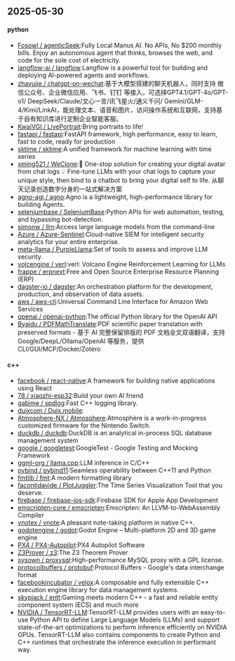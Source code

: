## 2025-05-30

#### python
* [Fosowl / agenticSeek](https://github.com/Fosowl/agenticSeek):Fully Local Manus AI. No APIs, No $200 monthly bills. Enjoy an autonomous agent that thinks, browses the web, and code for the sole cost of electricity.
* [langflow-ai / langflow](https://github.com/langflow-ai/langflow):Langflow is a powerful tool for building and deploying AI-powered agents and workflows.
* [zhayujie / chatgpt-on-wechat](https://github.com/zhayujie/chatgpt-on-wechat):基于大模型搭建的聊天机器人，同时支持 微信公众号、企业微信应用、飞书、钉钉 等接入，可选择GPT4.1/GPT-4o/GPT-o1/ DeepSeek/Claude/文心一言/讯飞星火/通义千问/ Gemini/GLM-4/Kimi/LinkAI，能处理文本、语音和图片，访问操作系统和互联网，支持基于自有知识库进行定制企业智能客服。
* [KwaiVGI / LivePortrait](https://github.com/KwaiVGI/LivePortrait):Bring portraits to life!
* [fastapi / fastapi](https://github.com/fastapi/fastapi):FastAPI framework, high performance, easy to learn, fast to code, ready for production
* [sktime / sktime](https://github.com/sktime/sktime):A unified framework for machine learning with time series
* [xming521 / WeClone](https://github.com/xming521/WeClone):🚀 One-stop solution for creating your digital avatar from chat logs 💡 Fine-tune LLMs with your chat logs to capture your unique style, then bind to a chatbot to bring your digital self to life. 从聊天记录创造数字分身的一站式解决方案
* [agno-agi / agno](https://github.com/agno-agi/agno):Agno is a lightweight, high-performance library for building Agents.
* [seleniumbase / SeleniumBase](https://github.com/seleniumbase/SeleniumBase):Python APIs for web automation, testing, and bypassing bot-detection.
* [simonw / llm](https://github.com/simonw/llm):Access large language models from the command-line
* [Azure / Azure-Sentinel](https://github.com/Azure/Azure-Sentinel):Cloud-native SIEM for intelligent security analytics for your entire enterprise.
* [meta-llama / PurpleLlama](https://github.com/meta-llama/PurpleLlama):Set of tools to assess and improve LLM security.
* [volcengine / verl](https://github.com/volcengine/verl):verl: Volcano Engine Reinforcement Learning for LLMs
* [frappe / erpnext](https://github.com/frappe/erpnext):Free and Open Source Enterprise Resource Planning (ERP)
* [dagster-io / dagster](https://github.com/dagster-io/dagster):An orchestration platform for the development, production, and observation of data assets.
* [aws / aws-cli](https://github.com/aws/aws-cli):Universal Command Line Interface for Amazon Web Services
* [openai / openai-python](https://github.com/openai/openai-python):The official Python library for the OpenAI API
* [Byaidu / PDFMathTranslate](https://github.com/Byaidu/PDFMathTranslate):PDF scientific paper translation with preserved formats - 基于 AI 完整保留排版的 PDF 文档全文双语翻译，支持 Google/DeepL/Ollama/OpenAI 等服务，提供 CLI/GUI/MCP/Docker/Zotero

#### c++
* [facebook / react-native](https://github.com/facebook/react-native):A framework for building native applications using React
* [78 / xiaozhi-esp32](https://github.com/78/xiaozhi-esp32):Build your own AI friend
* [gabime / spdlog](https://github.com/gabime/spdlog):Fast C++ logging library.
* [duixcom / Duix.mobile](https://github.com/duixcom/Duix.mobile):
* [Atmosphere-NX / Atmosphere](https://github.com/Atmosphere-NX/Atmosphere):Atmosphère is a work-in-progress customized firmware for the Nintendo Switch.
* [duckdb / duckdb](https://github.com/duckdb/duckdb):DuckDB is an analytical in-process SQL database management system
* [google / googletest](https://github.com/google/googletest):GoogleTest - Google Testing and Mocking Framework
* [ggml-org / llama.cpp](https://github.com/ggml-org/llama.cpp):LLM inference in C/C++
* [pybind / pybind11](https://github.com/pybind/pybind11):Seamless operability between C++11 and Python
* [fmtlib / fmt](https://github.com/fmtlib/fmt):A modern formatting library
* [facontidavide / PlotJuggler](https://github.com/facontidavide/PlotJuggler):The Time Series Visualization Tool that you deserve.
* [firebase / firebase-ios-sdk](https://github.com/firebase/firebase-ios-sdk):Firebase SDK for Apple App Development
* [emscripten-core / emscripten](https://github.com/emscripten-core/emscripten):Emscripten: An LLVM-to-WebAssembly Compiler
* [vnotex / vnote](https://github.com/vnotex/vnote):A pleasant note-taking platform in native C++.
* [godotengine / godot](https://github.com/godotengine/godot):Godot Engine – Multi-platform 2D and 3D game engine
* [PX4 / PX4-Autopilot](https://github.com/PX4/PX4-Autopilot):PX4 Autopilot Software
* [Z3Prover / z3](https://github.com/Z3Prover/z3):The Z3 Theorem Prover
* [sysown / proxysql](https://github.com/sysown/proxysql):High-performance MySQL proxy with a GPL license.
* [protocolbuffers / protobuf](https://github.com/protocolbuffers/protobuf):Protocol Buffers - Google's data interchange format
* [facebookincubator / velox](https://github.com/facebookincubator/velox):A composable and fully extensible C++ execution engine library for data management systems.
* [skypjack / entt](https://github.com/skypjack/entt):Gaming meets modern C++ - a fast and reliable entity component system (ECS) and much more
* [NVIDIA / TensorRT-LLM](https://github.com/NVIDIA/TensorRT-LLM):TensorRT-LLM provides users with an easy-to-use Python API to define Large Language Models (LLMs) and support state-of-the-art optimizations to perform inference efficiently on NVIDIA GPUs. TensorRT-LLM also contains components to create Python and C++ runtimes that orchestrate the inference execution in performant way.
